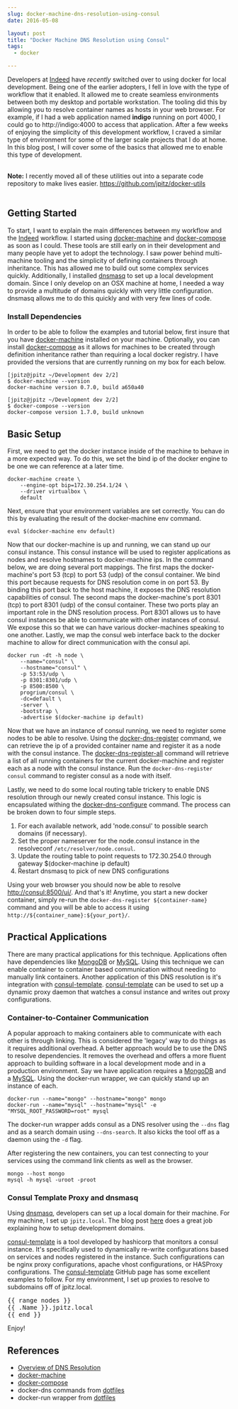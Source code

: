 ```yaml
---
slug: docker-machine-dns-resolution-using-consul
date: 2016-05-08

layout: post
title: "Docker Machine DNS Resolution using Consul"
tags:
  - docker

---
```


Developers at [Indeed] have _recently_ switched over to using docker for local development.
Being one of the earlier adopters, I fell in love with the type of workflow that it enabled.
It allowed me to create seamless environments between both my desktop and portable workstation.
The tooling did this by allowing you to resolve container names as hosts in your web browser.
For example, if I had a web application named **indigo** running on port 4000, I could go to http://indigo:4000 to access that application.
After a few weeks of enjoying the simplicity of this development workflow, I craved a similar type of environment for some of the larger scale projects that I do at home.
In this blog post, I will cover some of the basics that allowed me to enable this type of development.

<!--more-->

<br/>
<div class="alert alert-success">
<b>Note:</b> I recently moved all of these utilities out into a separate code repository to make lives easier.
<a href="https://github.com/jpitz/docker-utils">https://github.com/jpitz/docker-utils</a>
</div>
<br/>

## Getting Started

To start, I want to explain the main differences between my workflow and the [Indeed] workflow.
I started using [docker-machine] and [docker-compose] as soon as I could.
These tools are still early on in their development and many people have yet to adopt the technology.
I saw power behind multi-machine tooling and the simplicity of defining containers through inheritance.
This has allowed me to build out some complex services quickly.
Additionally, I installed [dnsmasq] to set up a local development domain.
Since I only develop on an OSX machine at home, I needed a way to provide a multitude of domains quickly with very little configuration.
dnsmasq allows me to do this quickly and with very few lines of code.

### Install Dependencies

In order to be able to follow the examples and tutorial below, first insure that you have [docker-machine] installed on your machine.
Optionally, you can install [docker-compose] as it allows for machines to be created through definition inheritance rather than requiring a local docker registry.
I have provided the versions that are currently running on my box for each below.

```
[jpitz@jpitz ~/Development dev 2/2]
$ docker-machine --version
docker-machine version 0.7.0, build a650a40

[jpitz@jpitz ~/Development dev 2/2]
$ docker-compose --version
docker-compose version 1.7.0, build unknown
```

## Basic Setup

First, we need to get the docker instance inside of the machine to behave in a more expected way.
To do this, we set the bind ip of the docker engine to be one we can reference at a later time.

```
docker-machine create \
    --engine-opt bip=172.30.254.1/24 \
    --driver virtualbox \
    default
```

Next, ensure that your environment variables are set correctly.
You can do this by evaluating the result of the docker-machine env command.

```
eval $(docker-machine env default)
```

Now that our docker-machine is up and running, we can stand up our consul instance.
This consul instance will be used to register applications as nodes and resolve hostnames to docker-machine ips.
In the command below, we are doing several port mappings.
The first maps the docker-machine's port 53 (tcp) to port 53 (udp) of the consul container.
We bind this port because requests for DNS resolution come in on port 53.
By binding this port back to the host machine, it exposes the DNS resolution capabilities of consul.
The second maps the docker-machine's port 8301 (tcp) to port 8301 (udp) of the consul container.
These two ports play an important role in the DNS resolution process.
Port 8301 allows us to have consul instances be able to communicate with other instances of consul.
We expose this so that we can have various docker-machines speaking to one another.
Lastly, we map the consul web interface back to the docker machine to allow for direct communication with the consul api.

```
docker run -dt -h node \
    --name="consul" \
    --hostname="consul" \
    -p 53:53/udp \
    -p 8301:8301/udp \
    -p 8500:8500 \
    progrium/consul \
    -dc=default \
    -server \
    -bootstrap \
    -advertise $(docker-machine ip default)
```

Now that we have an instance of consul running, we need to register some nodes to be able to resolve.
Using the [docker-dns-register] command, we can retrieve the ip of a provided container name and register it as a node with the consul instance.
The [docker-dns-register-all] command will retrieve a list of all running containers for the current docker-machine and register each as a node with the consul instance.
Run the `docker-dns-register consul` command to register consul as a node with itself.

Lastly, we need to do some local routing table trickery to enable DNS resolution through our newly created consul instance.
This logic is encapsulated withing the [docker-dns-configure] command.
The process can be broken down to four simple steps.

1. For each available network, add 'node.consul' to possible search domains (if necessary).
2. Set the proper nameserver for the node.consul instance in the resolveconf `/etc/resolver/node.consul`.
3. Update the routing table to point requests to 172.30.254.0 through gateway $(docker-machine ip default)
4. Restart dnsmasq to pick of new DNS configurations

Using your web browser you should now be able to resolve [http://consul:8500/ui/](http://consul:8500/ui/).
And that's it!
Anytime, you start a new docker container, simply re-run the `docker-dns-register ${container-name}` command and you will be able to access it using `http://${container_name}:${your_port}/`.

## Practical Applications

There are many practical applications for this technique.
Applications often have dependencies like [MongoDB] or [MySQL].
Using this technique we can enable container to container based communication without needing to manually link containers.
Another application of this DNS resolution is it's integration with [consul-template].
[consul-template] can be used to set up a dynamic proxy daemon that watches a consul instance and writes out proxy configurations.


### Container-to-Container Communication

A popular approach to making containers able to communicate with each other is through linking.
This is considered the 'legacy' way to do things as it requires additional overhead.
A better approach would be to use the DNS to resolve dependencies.
It removes the overhead and offers a more fluent approach to building software in a local development mode and in a production environment.
Say we have application requires a [MongoDB] and a [MySQL].
Using the docker-run wrapper, we can quickly stand up an instance of each.

```
docker-run --name="mongo" --hostname="mongo" mongo
docker-run --name="mysql" --hostname="mysql" -e "MYSQL_ROOT_PASSWORD=root" mysql
```

The docker-run wrapper adds consul as a DNS resolver using the `--dns` flag and as a search domain using `--dns-search`.
It also kicks the tool off as a daemon using the `-d` flag.

After registering the new containers, you can test connecting to your services using the command link clients as well as the browser.

```
mongo --host mongo
mysql -h mysql -uroot -proot
```

### Consul Template Proxy and dnsmasq

Using [dnsmasq], developers can set up a local domain for their machine.
For my machine, I set up `jpitz.local`.
The blog post [here](https://passingcuriosity.com/2013/dnsmasq-dev-osx/) does a great job explaining how to setup development domains.

[consul-template] is a tool developed by hashicorp that monitors a consul instance.
It's specifically used to dynamically re-write configurations based on services and nodes registered in the instance.
Such configurations can be nginx proxy configurations, apache vhost configurations, or HASProxy configurations.
The [consul-template] GitHub page has some excellent examples to follow.
For my environment, I set up proxies to resolve to subdomains off of jpitz.local.

<pre>
&#123;&#123; range nodes }}
&#123;&#123; .Name }}.jpitz.local
&#123;&#123; end }}
</pre>


Enjoy!


## References

* [Overview of DNS Resolution](http://www.tcpipguide.com/free/t_DNSNameResolutionProcess-2.htm)
* [docker-machine]
* [docker-compose]
* docker-dns commands from [dotfiles]
* docker-run wrapper from [dotfiles]

[Indeed]: http://www.indeed.com
[docker-machine]: https://docs.docker.com/machine/install-machine
[docker-compose]: https://docs.docker.com/compose/install/
[dotfiles]: https://github.com/jpitz/dotfiles
[docker-dns-configure]: https://github.com/jpitz/dotfiles/blob/master/bin/docker-dns-configure
[docker-dns-register]: https://github.com/jpitz/dotfiles/blob/master/bin/docker-dns-register
[docker-dns-register-all]: https://github.com/jpitz/dotfiles/blob/master/bin/docker-dns-register-all
[MongoDB]: https://hub.docker.com/_/mongo/
[MySQL]: https://hub.docker.com/_/mysql/
[consul-template]: https://github.com/hashicorp/consul-template
[hashicorp]: https://www.hashicorp.com
[dnsmasq]: https://wiki.debian.org/HowTo/dnsmasq
